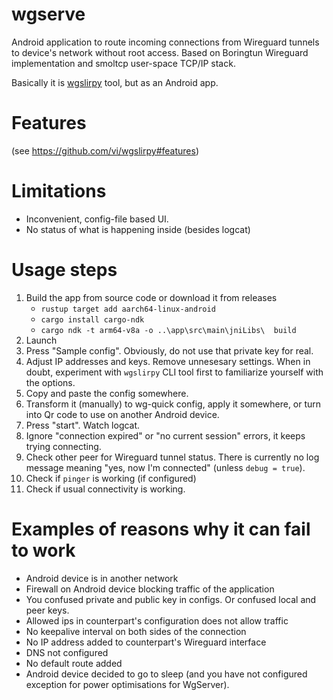 # wgserve
Android application to route incoming connections from Wireguard tunnels to device's network without root access.
Based on Boringtun Wireguard implementation and smoltcp user-space TCP/IP stack.

Basically it is [wgslirpy](https://github.com/vi/wgslirpy) tool, but as an Android app.

# Features

(see https://github.com/vi/wgslirpy#features)

# Limitations

* Inconvenient, config-file based UI.
* No status of what is happening inside (besides logcat)

# Usage steps

1. Build the app from source code or download it from releases
   - `rustup target add aarch64-linux-android`
   - `cargo install cargo-ndk`
   - `cargo ndk -t arm64-v8a -o ..\app\src\main\jniLibs\  build`
2. Launch
3. Press "Sample config". Obviously, do not use that private key for real.
4. Adjust IP addresses and keys. Remove unnesesary settings. When in doubt, experiment with `wgslirpy` CLI tool first to familiarize yourself with the options.
5. Copy and paste the config somewhere.
6. Transform it (manually) to wg-quick config, apply it somewhere, or turn into Qr code to use on another Android device.
7. Press "start". Watch logcat.
8. Ignore "connection expired" or "no current session" errors, it keeps trying connecting.
9. Check other peer for Wireguard tunnel status. There is currently no log message meaning "yes, now I'm connected" (unless `debug = true`).
10. Check if `pinger` is working (if configured)
11. Check if usual connectivity is working.

# Examples of reasons why it can fail to work

* Android device is in another network
* Firewall on Android device blocking traffic of the application
* You confused private and public key in configs. Or confused local and peer keys.
* Allowed ips in counterpart's configuration does not allow traffic
* No keepalive interval on both sides of the connection
* No IP address added to counterpart's Wireguard interface
* DNS not configured
* No default route added
* Android device decided to go to sleep (and you have not configured exception for power optimisations for WgServer).
